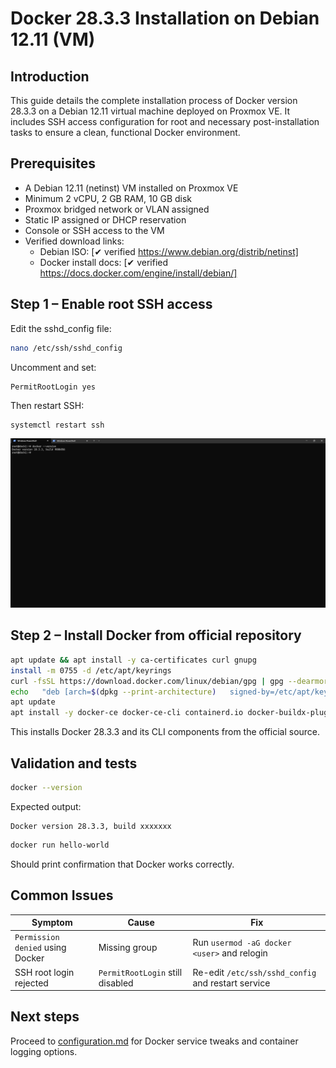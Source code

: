 # Docker 28.3.3 Installation on Debian 12.11 (VM)

## Introduction
This guide details the complete installation process of Docker version 28.3.3 on a Debian 12.11 virtual machine deployed on Proxmox VE. It includes SSH access configuration for root and necessary post-installation tasks to ensure a clean, functional Docker environment.

## Prerequisites
- A Debian 12.11 (netinst) VM installed on Proxmox VE
- Minimum 2 vCPU, 2 GB RAM, 10 GB disk
- Proxmox bridged network or VLAN assigned
- Static IP assigned or DHCP reservation
- Console or SSH access to the VM
- Verified download links:
  - Debian ISO: [✔ verified https://www.debian.org/distrib/netinst]
  - Docker install docs: [✔ verified https://docs.docker.com/engine/install/debian/]

## Step 1 – Enable root SSH access

Edit the sshd_config file:

```bash
nano /etc/ssh/sshd_config
```

Uncomment and set:

```text
PermitRootLogin yes
```

Then restart SSH:

```bash
systemctl restart ssh
```



![Docker installation output on terminal](../assets/docker_install_terminal.png)

## Step 2 – Install Docker from official repository

```bash
apt update && apt install -y ca-certificates curl gnupg
install -m 0755 -d /etc/apt/keyrings
curl -fsSL https://download.docker.com/linux/debian/gpg | gpg --dearmor -o /etc/apt/keyrings/docker.gpg
echo   "deb [arch=$(dpkg --print-architecture)   signed-by=/etc/apt/keyrings/docker.gpg]   https://download.docker.com/linux/debian   bookworm stable" | tee /etc/apt/sources.list.d/docker.list > /dev/null
apt update
apt install -y docker-ce docker-ce-cli containerd.io docker-buildx-plugin docker-compose-plugin
```

This installs Docker 28.3.3 and its CLI components from the official source.

## Validation and tests

```bash
docker --version
```

Expected output:
```
Docker version 28.3.3, build xxxxxxx
```

```bash
docker run hello-world
```

Should print confirmation that Docker works correctly.

## Common Issues

| Symptom | Cause | Fix |
|--------|--------|-----|
| `Permission denied` using Docker | Missing group | Run `usermod -aG docker <user>` and relogin |
| SSH root login rejected | `PermitRootLogin` still disabled | Re-edit `/etc/ssh/sshd_config` and restart service |

## Next steps

Proceed to [configuration.md](configuration.md) for Docker service tweaks and container logging options.

